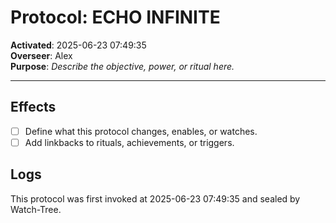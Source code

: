 # Protocol: ECHO INFINITE

**Activated**: 2025-06-23 07:49:35  
**Overseer**: Alex  
**Purpose**: _Describe the objective, power, or ritual here._

---

## Effects
- [ ] Define what this protocol changes, enables, or watches.
- [ ] Add linkbacks to rituals, achievements, or triggers.

## Logs
This protocol was first invoked at 2025-06-23 07:49:35 and sealed by Watch-Tree.

